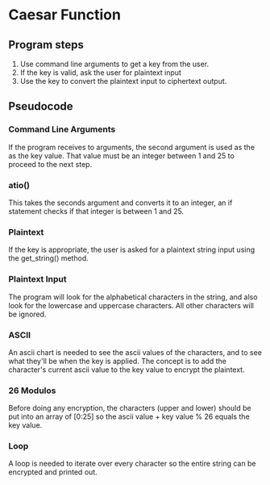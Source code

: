 # Caesar Function

## Program steps

1. Use command line arguments to get a key from the user.
2. If the key is valid, ask the user for plaintext input
3. Use the key to convert the plaintext input to ciphertext output.


## Pseudocode

### Command Line Arguments
If the program receives to arguments, the second argument is used as the as the key value. That value must be an integer between 1 and 25 to proceed to the next step.

### atio()
This takes the seconds argument and converts it to an integer, an if statement checks if that integer is between 1 and 25.

### Plaintext
If the key is appropriate, the user is asked for a plaintext string input using the get_string() method.

### Plaintext Input
The program will look for the alphabetical characters in the string, and also look for the lowercase and uppercase characters. All other characters will be ignored.

### ASCII
An ascii chart is needed to see the ascii values of the characters, and to see what they'll be when the key is applied. The concept is to add the character's current ascii value to the key value to encrypt the plaintext.

### 26 Modulos
Before doing any encryption, the characters (upper and lower) should be put into an array of [0:25] so the ascii value + key value % 26 equals the key value.

### Loop
A loop is needed to iterate over every character so the entire string can be encrypted and printed out.